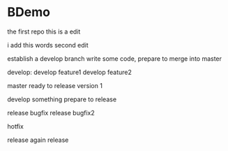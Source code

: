 # BDemo
the first repo
this is a edit

i add this words
second edit

establish a develop branch
write some code,
prepare to merge into master

develop:
develop feature1
develop feature2

master
ready to release version 1

develop something
prepare to release

release bugfix
release bugfix2

hotfix

release again
release
